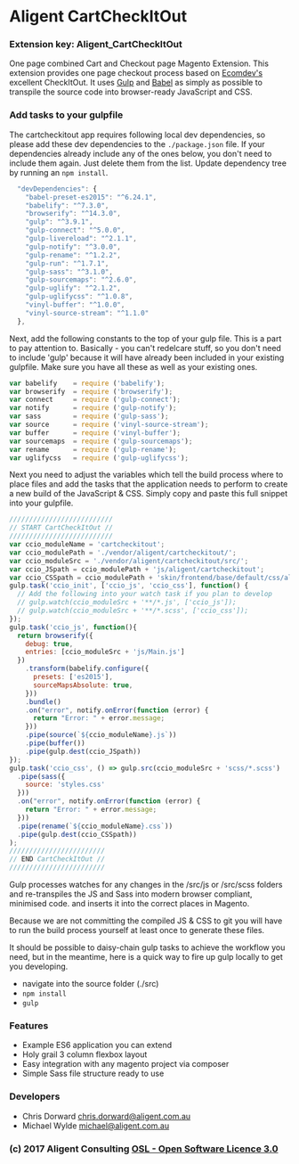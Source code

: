 # Aligent CartCheckItOut

### Extension key: Aligent_CartCheckItOut

One page combined Cart and Checkout page Magento Extension.
This extension provides one page checkout process based on [Ecomdev's](https://github.com/EcomDev/checkitout) excellent CheckItOut. It uses [Gulp](http://gulpjs.com/) and [Babel](https://babeljs.io) as simply as possible to transpile the source code into browser-ready JavaScript and CSS.

### Add tasks to your gulpfile

The cartcheckitout app requires following local dev  dependencies, so please add these dev dependencies to the ```./package.json``` file. If your dependencies already include any of the ones below, you don't need to include them again. Just delete them from the list. Update dependency tree by running an ```npm install```.

```javascript
  "devDependencies": {
    "babel-preset-es2015": "^6.24.1",
    "babelify": "^7.3.0",
    "browserify": "^14.3.0",
    "gulp": "^3.9.1",
    "gulp-connect": "^5.0.0",
    "gulp-livereload": "^2.1.1",
    "gulp-notify": "^3.0.0",
    "gulp-rename": "^1.2.2",
    "gulp-run": "^1.7.1",
    "gulp-sass": "^3.1.0",
    "gulp-sourcemaps": "^2.6.0",
    "gulp-uglify": "^2.1.2",
    "gulp-uglifycss": "^1.0.8",
    "vinyl-buffer": "^1.0.0",
    "vinyl-source-stream": "^1.1.0"
  },
```

Next, add the following constants to the top of your gulp file. This is a part to pay attention to. Basically - you can't redelcare stuff, so you don't need to include 'gulp' because it will have already been included in your existing gulpfile. Make sure you have all these as well as your existing ones.

```javascript
var babelify    = require ('babelify');
var browserify  = require ('browserify');
var connect     = require ('gulp-connect');
var notify      = require ('gulp-notify');
var sass        = require ('gulp-sass');
var source      = require ('vinyl-source-stream');
var buffer      = require ('vinyl-buffer');
var sourcemaps  = require ('gulp-sourcemaps');
var rename      = require ('gulp-rename');
var uglifycss   = require ('gulp-uglifycss');
```

Next you need to adjust the variables which tell the build process where to place files and add the tasks that the application needs to perform to create a new build of the JavaScript & CSS. Simply copy and paste this full snippet into your gulpfile.

```javascript
//////////////////////////
// START CartCheckItOut //
//////////////////////////
var ccio_moduleName = 'cartcheckitout';
var ccio_modulePath = './vendor/aligent/cartcheckitout/';
var ccio_moduleSrc = './vendor/aligent/cartcheckitout/src/';
var ccio_JSpath = ccio_modulePath + 'js/aligent/cartcheckitout';
var ccio_CSSpath = ccio_modulePath + 'skin/frontend/base/default/css/aligent/cartcheckitout';
gulp.task('ccio_init', ['ccio_js', 'ccio_css'], function() {
  // Add the following into your watch task if you plan to develop
  // gulp.watch(ccio_moduleSrc + '**/*.js', ['ccio_js']);
  // gulp.watch(ccio_moduleSrc + '**/*.scss', ['ccio_css']);
});
gulp.task('ccio_js', function(){
  return browserify({
    debug: true,
    entries: [ccio_moduleSrc + 'js/Main.js']
  })
    .transform(babelify.configure({
      presets: ['es2015'],
      sourceMapsAbsolute: true,
    }))
    .bundle()
    .on("error", notify.onError(function (error) {
      return "Error: " + error.message;
    }))
    .pipe(source(`${ccio_moduleName}.js`))
    .pipe(buffer())
    .pipe(gulp.dest(ccio_JSpath))
});
gulp.task('ccio_css', () => gulp.src(ccio_moduleSrc + 'scss/*.scss')
  .pipe(sass({
    source: 'styles.css'
  }))
  .on("error", notify.onError(function (error) {
    return "Error: " + error.message;
  }))
  .pipe(rename(`${ccio_moduleName}.css`))
  .pipe(gulp.dest(ccio_CSSpath))
);
////////////////////////
// END CartCheckItOut //
////////////////////////
```

Gulp processes watches for any changes in the /src/js or /src/scss folders and re-transpiles the JS and Sass into modern browser compliant, minimised code. and inserts it into the correct places in Magento.

Because we are not committing the compiled JS & CSS to git you will have to run the build process yourself at least once to generate these files.

It should be possible to daisy-chain gulp tasks to achieve the workflow you need, but in the meantime, here is a quick way to fire up gulp locally to get you developing.

- navigate into the source folder (./src)
- ```npm install```
- ```gulp```

### Features

- Example ES6 application you can extend
- Holy grail 3 column flexbox layout
- Easy integration with any magento project via composer
- Simple Sass file structure ready to use

### Developers

- Chris Dorward <chris.dorward@aligent.com.au>
- Michael Wylde <michael@aligent.com.au>

### (c) 2017 Aligent Consulting [OSL - Open Software Licence 3.0](http://opensource.org/licenses/osl-3.0.php)
